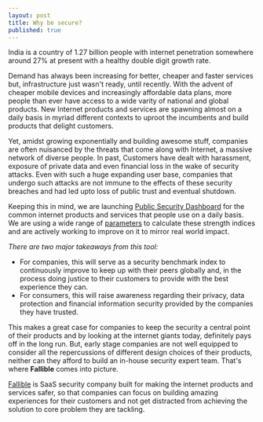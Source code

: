 ```yaml
---
layout: post
title: Why be secure?
published: true
---
```

 
India is a country of 1.27 billion people with internet penetration somewhere around 27% at present with a healthy double digit growth rate.

Demand has always been increasing for better, cheaper and faster services but, infrastructure just wasn't ready, until recently. With the advent of cheaper mobile devices and increasingly affordable data plans, more people than ever have access to a wide varity of national and global products. New Internet products and services are spawning almost on a daily basis in myriad different contexts to uproot the incumbents and build products that delight customers.

Yet, amidst growing exponentially and building awesome stuff, companies are often nuisanced by the threats that come along with Internet, a massive network of diverse people. In past, Customers have dealt with harassment, exposure of private data and even financial loss in the wake of security attacks. Even with such a huge expanding user base, companies that undergo such attacks are not immune to the effects of these security breaches and had led upto loss of public trust and eventual shutdown.

Keeping this in mind, we are launching [Public Security Dashboard](http://fallible.co/dashboard) for the common internet products and services that people use on a daily basis. We are using a wide range of [parameters](https://fallible.co/blog/2016/01/30/indian-startups-security-report-scoring-paramters/) to calculate these strength indices and are actively working to improve on it to mirror real world impact.

_There are two major takeaways from this tool:_
- For companies, this will serve as a security benchmark index to continuously improve to keep up with their peers globally and, in the process doing justice to their customers to provide with the best experience they can.
- For consumers, this will raise awareness regarding their privacy, data protection and financial information security provided by the companies they have trusted.

This makes a great case for companies to keep the security a central point of their products and by looking at the internet giants today, definitely pays off in the long run. But, early stage companies are not well equipped to consider all the repercussions of different design choices of their products, neither can they afford to build an in-house security expert team.
That's where **Fallible** comes into picture.

[Fallible](https://fallible.co/) is SaaS security company built for making the internet products and services safer, so that companies can focus on building amazing experiences for their customers and not get distracted from achieving the solution to core problem they are tackling.
